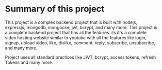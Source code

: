 
# Summary of this project

This project is a complex backend project that is built with nodejs, expressjs, mongodb, mongoose, jwt, bcrypt, and many more. This project is a complete backend project that has all the features.
its
it's a complete video hosting website similar to youtube with all the features like login, signup, upload video, like, dislike, comment, reply, subscribe, unsubscribe, and many more.

Project uses all standard practices like JWT, bcrypt, access tokens, refresh Tokens and many more.

